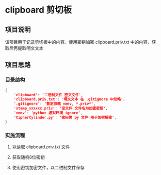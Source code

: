 # clipboard 剪切板

## 项目说明

该项目用于记录剪切板中的内容。使用密钥加密 clipboard.priv.txt 中的内容，获取后再提取明文文本

## 项目思路

### 目录结构

```json
{
    'clipboard': '二进制文件 密文文件', 
    'clipboard.priv.txt': '明文文本 在 .gitignore 中忽略', 
    '.gitignore': '暂定忽略 venv, *.priv*', 
    'stamp_xxxxxx.priv': '空文件 文件名为加密密钥', 
    'venv': 'python 虚拟环境 ignore', 
    'CipherCylinder.py': '密码筒 py 文件 用于加密解密', 
}
```

### 实施流程

1. 以读取 clipboard.priv.txt 文件

2. 获取随机6位密钥

3. 使用密钥加密文件，以二进制文件保存